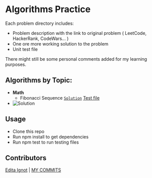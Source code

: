 # Algorithms Practice

Each problem directory includes:
-   Problem description with the link to original problem ( LeetCode, HackerRank, CodeWars... )
-   One ore more working solution to the problem
-   Unit test file

There might still be some personal comments added for my learning purposes. 

## Algorithms by Topic:
- **Math**
    * Fibonacci Sequence [`Solution`](https://github.com/edignot/algorithm-data-structure-practice/blob/master/src/fibonacci-sequence/fibonacci-sequence.js) [Test file](https://github.com/edignot/algorithm-data-structure-practice/blob/master/src/fibonacci-sequence/fibonacci-sequence.test.js)
- ![`Solution`](https://via.placeholder.com/15/f03c15/000000?text=+) 
## Usage
-   Clone this repo
-   Run npm install to get dependencies
-   Run npm test to run testing files

## Contributors
[Edita Ignot](https://github.com/edignot) | [MY COMMITS](https://github.com/edignot/algorithms/commits/master?author=edignot&branch=master)
